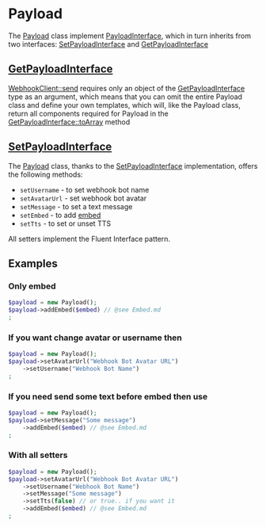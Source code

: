 # Payload

The [Payload](../src/Payload.php) class implement [PayloadInterface](../src/Interface/Payload/PayloadInterface.php), which in turn inherits from two interfaces: [SetPayloadInterface](../src/Interface/Payload/SetPayloadInterface.php) and [GetPayloadInterface](../src/Interface/Payload/GetPayloadInterface.php)

## [GetPayloadInterface](../src/Interface/Payload/GetPayloadInterface.php)

[WebhookClient::send](../src/WebhookClient.php#L20) requires only an object of the [GetPayloadInterface](../src/Interface/Payload/GetPayloadInterface.php) type as an argument, which means that you can omit the entire Payload class and define your own templates, which will, like the Payload class, return all components required for Payload in the [GetPayloadInterface::toArray](../src/Interface/Payload/GetPayloadInterface.php#L12) method

## [SetPayloadInterface](../src/Interface/Payload/SetPayloadInterface.php)

The [Payload](../src/Payload.php) class, thanks to the [SetPayloadInterface](../src/Interface/Payload/SetPayloadInterface.php) implementation, offers the following methods:

- `setUsername` - to set webhook bot name
- `setAvatarUrl` - set webhook bot avatar
- `setMessage` - to set a text message
- `setEmbed` - to add [embed](Embed.md)
- `setTts` - to set or unset TTS

All setters implement the Fluent Interface pattern.

## Examples

### Only embed

```php
$payload = new Payload();
$payload->addEmbed($embed) // @see Embed.md
;
```

### If you want change avatar or username then

```php
$payload = new Payload();
$payload->setAvatarUrl("Webhook Bot Avatar URL")
    ->setUsername("Webhook Bot Name")
;
```

### If you need send some text before embed then use

```php
$payload = new Payload();
$payload->setMessage("Some message")
    ->addEmbed($embed) // @see Embed.md
;
```

### With all setters

```php
$payload = new Payload();
$payload->setAvatarUrl("Webhook Bot Avatar URL")
    ->setUsername("Webhook Bot Name")
    ->setMessage("Some message")
    ->setTts(false) // or true.. if you want it
    ->addEmbed($embed) // @see Embed.md
;
```
